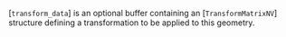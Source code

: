 [`transform_data`] is an optional buffer containing an
[`TransformMatrixNV`] structure defining a transformation to be
applied to this geometry.